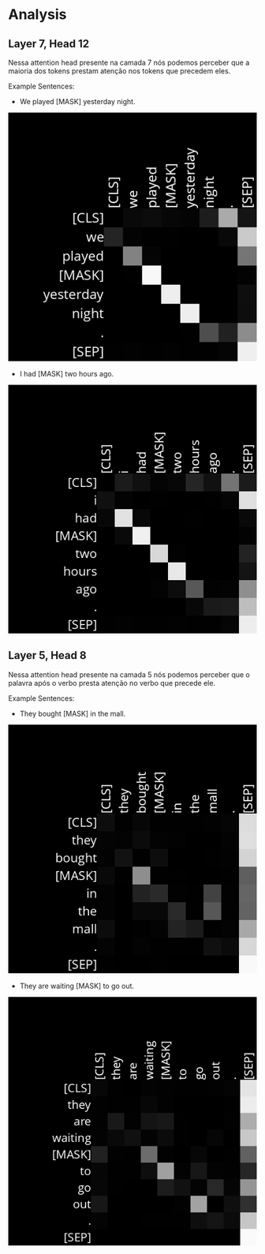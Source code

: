 # Analysis

## Layer 7, Head 12

Nessa attention head presente na camada 7 nós podemos perceber que a maioria dos tokens prestam atenção nos tokens que precedem eles. 

Example Sentences:
- We played [MASK] yesterday night.

![](diagrams/1_Attention_Layer7_Head12.png)

- I had [MASK] two hours ago.

![](diagrams/2_Attention_Layer7_Head12.png)

## Layer 5, Head 8

Nessa attention head presente na camada 5 nós podemos perceber que o palavra após o verbo presta atenção no verbo que precede ele.

Example Sentences:
- They bought [MASK] in the mall.

![](diagrams/1_Attention_Layer5_Head8.png)

- They are waiting [MASK] to go out.

![](diagrams/2_Attention_Layer5_Head8.png)